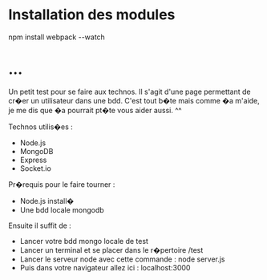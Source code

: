 # Installation des modules
npm install
webpack --watch
# ...
Un petit test pour se faire aux technos.
Il s'agit d'une page permettant de cr�er un utilisateur dans une bdd.
C'est tout b�te mais comme �a m'aide, je me dis que �a pourrait pt�te vous aider aussi. ^^

Technos utilis�es :
- Node.js
- MongoDB
- Express
- Socket.io

Pr�requis pour le faire tourner :
- Node.js install�
- Une bdd locale mongodb

Ensuite il suffit de :
- Lancer votre bdd mongo locale de test
- Lancer un terminal et se placer dans le r�pertoire /test
- Lancer le serveur node avec cette commande : node server.js
- Puis dans votre navigateur allez ici : localhost:3000

